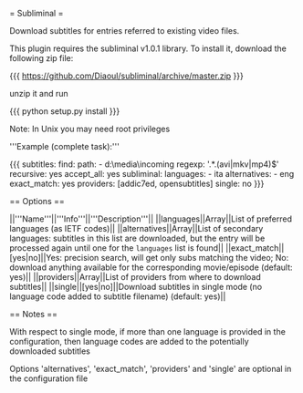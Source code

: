 = Subliminal =

Download subtitles for entries referred to existing video files.

This plugin requires the subliminal v1.0.1 library. To install it, download the following zip file:

{{{
https://github.com/Diaoul/subliminal/archive/master.zip
}}}

unzip it and run

{{{
python setup.py install
}}}

Note: In Unix you may need root privileges

'''Example (complete task):'''

{{{
  subtitles:
    find:
      path: 
        - d:\media\incoming
      regexp: '.*\.(avi|mkv|mp4)$'
      recursive: yes
    accept_all: yes
    subliminal:
      languages:
        - ita
      alternatives:
        - eng
      exact_match: yes
      providers: [addic7ed, opensubtitles]
      single: no
}}}

== Options ==

||'''Name'''||'''Info'''||'''Description'''||
||languages||Array||List of preferred languages (as IETF codes)||
||alternatives||Array||List of secondary languages: subtitles in this list are downloaded, but the entry will be processed again until one for the `languages` list is found||
||exact_match||[yes|no]||Yes: precision search, will get only subs matching the video; No: download anything available for the corresponding movie/episode (default: yes)||
||providers||Array||List of providers from where to download subtitles||
||single||[yes|no]||Download subtitles in single mode (no language code added to subtitle filename) (default: yes)||

== Notes ==

With respect to single mode, if more than one language is provided in the configuration, then language codes are added to the potentially downloaded subtitles

Options 'alternatives', 'exact_match', 'providers' and 'single' are optional in the configuration file
